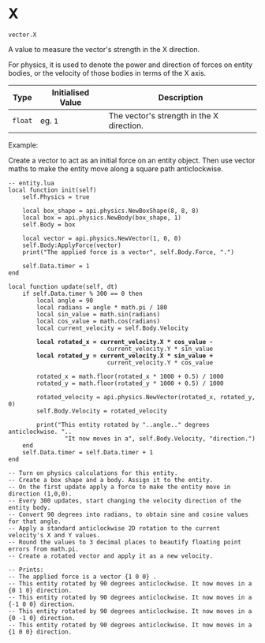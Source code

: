 # X

`vector.X`

A value to measure the vector's strength in the X direction.&#x20;

For physics, it is used to denote the power and direction of forces on entity bodies, or the velocity of those bodies in terms of the X axis.

| Type    | Initialised Value  | Description                               |
| ------- | ------------------ | ----------------------------------------- |
| `float` | eg. `1`            | The vector's strength in the X direction. |



Example:

Create a vector to act as an initial force on an entity object. Then use vector maths to make the entity move along a square path anticlockwise.

<pre class="language-lua"><code class="lang-lua">-- entity.lua
local function init(self)
    self.Physics = true
    
    local box_shape = api.physics.NewBoxShape(8, 8, 8) 
    local box = api.physics.NewBody(box_shape, 1)   
    self.Body = box
    
    local vector = api.physics.NewVector(1, 0, 0)
    self.Body:ApplyForce(vector)
    print("The applied force is a vector", self.Body.Force, ".") 
    
    self.Data.timer = 1
end

local function update(self, dt)
    if self.Data.timer % 300 == 0 then
        local angle = 90 
        local radians = angle * math.pi / 180
        local sin_value = math.sin(radians)
        local cos_value = math.cos(radians)
        local current_velocity = self.Body.Velocity
        
<strong>        local rotated_x = current_velocity.X * cos_value - 
</strong>                            current_velocity.Y * sin_value 
<strong>        local rotated_y = current_velocity.X * sin_value +
</strong>                            current_velocity.Y * cos_value
                            
        rotated_x = math.floor(rotated_x * 1000 + 0.5) / 1000
        rotated_y = math.floor(rotated_y * 1000 + 0.5) / 1000
                                           
        rotated_velocity = api.physics.NewVector(rotated_x, rotated_y, 0)
        self.Body.Velocity = rotated_velocity
        
        print("This entity rotated by "..angle.." degrees anticlockwise. "..
                "It now moves in a", self.Body.Velocity, "direction.")
    end
    self.Data.timer = self.Data.timer + 1
end 

-- Turn on physics calculations for this entity.
-- Create a box shape and a body. Assign it to the entity.
-- On the first update apply a force to make the entity move in direction (1,0,0).
-- Every 300 updates, start changing the velocity direction of the entity body.
-- Convert 90 degrees into radians, to obtain sine and cosine values for that angle.
-- Apply a standard anticlockwise 2D rotation to the current velocity's X and Y values.
-- Round the values to 3 decimal places to beautify floating point errors from math.pi.
-- Create a rotated vector and apply it as a new velocity.

-- Prints:
-- The applied force is a vector {1 0 0} .
-- This entity rotated by 90 degrees anticlockwise. It now moves in a {0 1 0} direction.
-- This entity rotated by 90 degrees anticlockwise. It now moves in a {-1 0 0} direction.
-- This entity rotated by 90 degrees anticlockwise. It now moves in a {0 -1 0} direction.
-- This entity rotated by 90 degrees anticlockwise. It now moves in a {1 0 0} direction.
</code></pre>

